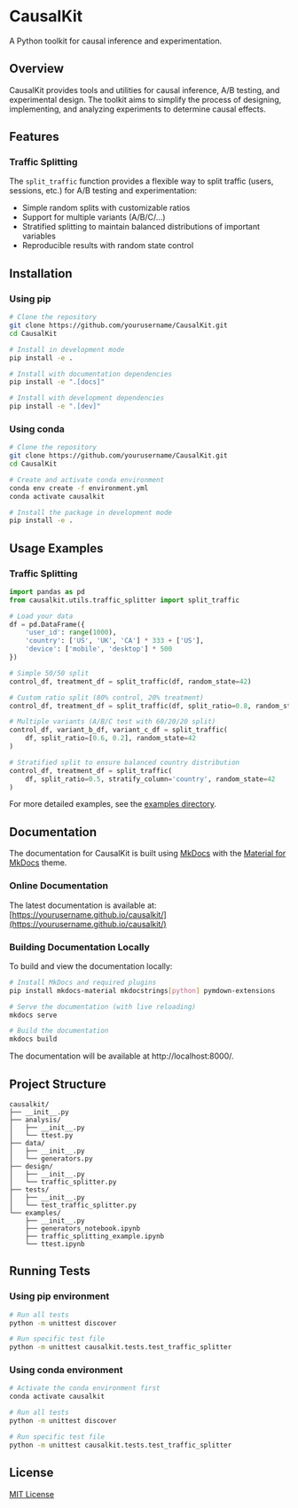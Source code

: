 # CausalKit

A Python toolkit for causal inference and experimentation.

## Overview

CausalKit provides tools and utilities for causal inference, A/B testing, and experimental design. The toolkit aims to simplify the process of designing, implementing, and analyzing experiments to determine causal effects.

## Features

### Traffic Splitting

The `split_traffic` function provides a flexible way to split traffic (users, sessions, etc.) for A/B testing and experimentation:

- Simple random splits with customizable ratios
- Support for multiple variants (A/B/C/...)
- Stratified splitting to maintain balanced distributions of important variables
- Reproducible results with random state control

## Installation

### Using pip

```bash
# Clone the repository
git clone https://github.com/yourusername/CausalKit.git
cd CausalKit

# Install in development mode
pip install -e .

# Install with documentation dependencies
pip install -e ".[docs]"

# Install with development dependencies
pip install -e ".[dev]"
```

### Using conda

```bash
# Clone the repository
git clone https://github.com/yourusername/CausalKit.git
cd CausalKit

# Create and activate conda environment
conda env create -f environment.yml
conda activate causalkit

# Install the package in development mode
pip install -e .
```

## Usage Examples

### Traffic Splitting

```python
import pandas as pd
from causalkit.utils.traffic_splitter import split_traffic

# Load your data
df = pd.DataFrame({
    'user_id': range(1000),
    'country': ['US', 'UK', 'CA'] * 333 + ['US'],
    'device': ['mobile', 'desktop'] * 500
})

# Simple 50/50 split
control_df, treatment_df = split_traffic(df, random_state=42)

# Custom ratio split (80% control, 20% treatment)
control_df, treatment_df = split_traffic(df, split_ratio=0.8, random_state=42)

# Multiple variants (A/B/C test with 60/20/20 split)
control_df, variant_b_df, variant_c_df = split_traffic(
    df, split_ratio=[0.6, 0.2], random_state=42
)

# Stratified split to ensure balanced country distribution
control_df, treatment_df = split_traffic(
    df, split_ratio=0.5, stratify_column='country', random_state=42
)
```

For more detailed examples, see the [examples directory](examples/).

## Documentation

The documentation for CausalKit is built using [MkDocs](https://www.mkdocs.org/) with the [Material for MkDocs](https://squidfunk.github.io/mkdocs-material/) theme.

### Online Documentation

The latest documentation is available at: [https://yourusername.github.io/causalkit/](https://yourusername.github.io/causalkit/)

### Building Documentation Locally

To build and view the documentation locally:

```bash
# Install MkDocs and required plugins
pip install mkdocs-material mkdocstrings[python] pymdown-extensions

# Serve the documentation (with live reloading)
mkdocs serve

# Build the documentation
mkdocs build
```

The documentation will be available at http://localhost:8000/.

## Project Structure

```
causalkit/
├── __init__.py
├── analysis/
│   ├── __init__.py
│   └── ttest.py
├── data/
│   ├── __init__.py
│   └── generators.py
├── design/
│   ├── __init__.py
│   └── traffic_splitter.py
├── tests/
│   ├── __init__.py
│   └── test_traffic_splitter.py
└── examples/
    ├── __init__.py
    ├── generators_notebook.ipynb
    ├── traffic_splitting_example.ipynb
    └── ttest.ipynb
```

## Running Tests

### Using pip environment

```bash
# Run all tests
python -m unittest discover

# Run specific test file
python -m unittest causalkit.tests.test_traffic_splitter
```

### Using conda environment

```bash
# Activate the conda environment first
conda activate causalkit

# Run all tests
python -m unittest discover

# Run specific test file
python -m unittest causalkit.tests.test_traffic_splitter
```

## License

[MIT License](LICENSE)
